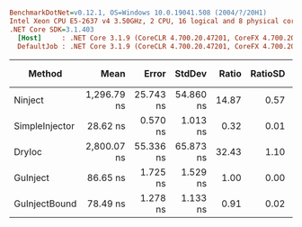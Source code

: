 ``` ini

BenchmarkDotNet=v0.12.1, OS=Windows 10.0.19041.508 (2004/?/20H1)
Intel Xeon CPU E5-2637 v4 3.50GHz, 2 CPU, 16 logical and 8 physical cores
.NET Core SDK=3.1.403
  [Host]     : .NET Core 3.1.9 (CoreCLR 4.700.20.47201, CoreFX 4.700.20.47203), X64 RyuJIT
  DefaultJob : .NET Core 3.1.9 (CoreCLR 4.700.20.47201, CoreFX 4.700.20.47203), X64 RyuJIT


```
|         Method |        Mean |     Error |    StdDev | Ratio | RatioSD |  Gen 0 | Gen 1 | Gen 2 | Allocated |
|--------------- |------------:|----------:|----------:|------:|--------:|-------:|------:|------:|----------:|
|        Ninject | 1,296.79 ns | 25.743 ns | 54.860 ns | 14.87 |    0.57 | 0.1354 |     - |     - |    1064 B |
| SimpleInjector |    28.62 ns |  0.570 ns |  1.013 ns |  0.32 |    0.01 |      - |     - |     - |         - |
|         DryIoc | 2,800.07 ns | 55.336 ns | 65.873 ns | 32.43 |    1.10 | 0.3967 |     - |     - |    3120 B |
|       GuInject |    86.65 ns |  1.725 ns |  1.529 ns |  1.00 |    0.00 | 0.0132 |     - |     - |     104 B |
|  GuInjectBound |    78.49 ns |  1.278 ns |  1.133 ns |  0.91 |    0.02 | 0.0173 |     - |     - |     136 B |
